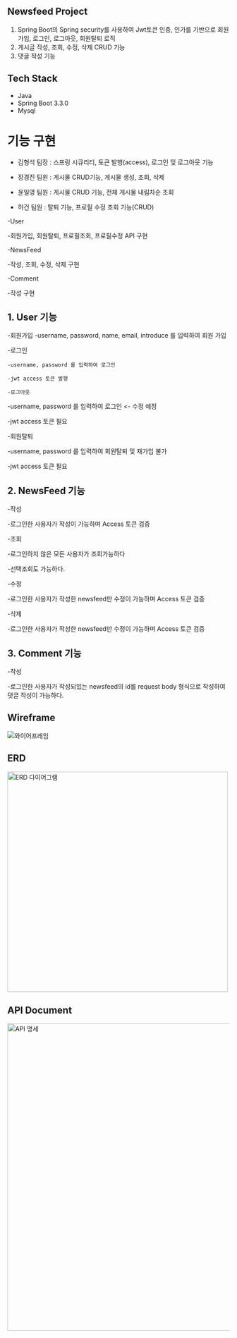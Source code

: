 ## Newsfeed Project
1. Spring Boot의 Spring security를 사용하여 Jwt토큰 인증, 인가를 기반으로 회원가입, 로그인, 로그아웃, 회원탈퇴 로직
2. 게시글 작성, 조회, 수정, 삭제 CRUD 기능
3. 댓글 작성 기능

## Tech Stack
-  Java 
-  Spring Boot 3.3.0
-  Mysql 


# 기능 구현
 -  김형석 팀장 : 스프링 시큐리티, 토큰 발행(access), 로그인 및 로그아웃 기능
 
 -  장경진 팀원 : 게시물 CRUD기능, 게시물 생성, 조회, 삭제
 
 -  윤일영 팀원 : 게시물 CRUD 기능, 전체 게시물 내림차순 조회
 
 -  허건  팀원 : 탈퇴 기능, 프로필 수정 조회 기능(CRUD)
   

-User

 -회원가입, 회원탈퇴, 프로필조회, 프로필수정 API 구현

-NewsFeed

 -작성, 조회, 수정, 삭제 구현

-Comment
 
 -작성 구현
## 1. User 기능
-회원가입
    -username, password, name, email, introduce 를 입력하여 회원 가입
 
-로그인

    -username, password 를 입력하여 로그인
    
    -jwt access 토큰 발행
    
    -로그아웃

 -username, password 를 입력하여 로그인 <- 수정 예정
 
 -jwt access 토큰 필요
 
-회원탈퇴

 -username, password 를 입력하여 회원탈퇴 및 재가입 불가
 
 -jwt access 토큰 필요
## 2. NewsFeed 기능
-작성

  -로그인한 사용자가 작성이 가능하며 Access 토큰 검증
 
-조회

  -로그인하지 않은 모든 사용자가 조회가능하다
 
  -선택조회도 가능하다. 
 
-수정

  -로그인한 사용자가 작성한 newsfeed만 수정이 가능하며 Access 토큰 검증
 
-삭제

  -로그인한 사용자가 작성한 newsfeed만 수정이 가능하며 Access 토큰 검증
## 3. Comment 기능

-작성

 -로그인한 사용자가 작성되있는 newsfeed의 id를 request body 형식으로 작성하여 댓글 작성이 가능하다.

##  Wireframe
![와이어프레임](https://github.com/Hyungs0703/NewSfeed/assets/165638682/8c45c1f2-383c-4555-a976-75d2119385f2)

##  ERD
<img width="500" alt="ERD 다이어그램" src="https://github.com/Hyungs0703/NewSfeed/assets/165638682/3bb4cd90-b0fc-4c71-8cad-6d2842aa2d10">

##  API Document
<img width="698" alt="API 명세" src="https://github.com/Hyungs0703/NewSfeed/assets/165638682/f35d9ebb-87ec-4c56-841e-245169dc312d">

